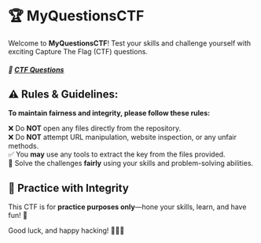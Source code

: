 # 🏆 MyQuestionsCTF  

Welcome to **MyQuestionsCTF**! Test your skills and challenge yourself with exciting Capture The Flag (CTF) questions. 


##### 🔗 [CTF Questions](https://chaitanyap28.github.io/MyQuestionsCTF/)  


## ⚠ **Rules & Guidelines:** 
**To maintain fairness and integrity, please follow these rules:**

❌ Do **NOT** open any files directly from the repository.  
❌ Do **NOT** attempt URL manipulation, website inspection, or any unfair methods.  
✅ You **may** use any tools to extract the key from the files provided.  
🎯 Solve the challenges **fairly** using your skills and problem-solving abilities.  

## 📝 **Practice with Integrity**  
This CTF is for **practice purposes only**—hone your skills, learn, and have fun! 🚀  

Good luck, and happy hacking! 🕵️‍♂️🔑  
